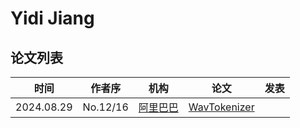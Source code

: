# Yidi Jiang

## 论文列表

| 时间 | 作者序 | 机构 | 论文 | 发表 |
|:-:|:-:|---|---|---|
| 2024.08.29 | No.12/16 | [阿里巴巴](../Institutions/CHN-Alibaba_阿里巴巴.md) | [WavTokenizer](../Models/Speech_Neural_Codec/2024.08.29_WavTokenizer.md) |
